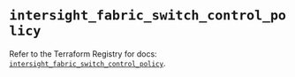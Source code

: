 # `intersight_fabric_switch_control_policy`

Refer to the Terraform Registry for docs: [`intersight_fabric_switch_control_policy`](https://registry.terraform.io/providers/ciscodevnet/intersight/1.0.71/docs/resources/fabric_switch_control_policy).
